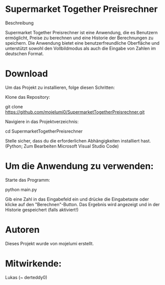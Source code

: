 # Supermarket Together Preisrechner


Beschreibung

Supermarket Together Preisrechner ist eine Anwendung, die es Benutzern ermöglicht, Preise zu berechnen und eine Historie der Berechnungen zu speichern. Die Anwendung bietet eine benutzerfreundliche Oberfläche und unterstützt sowohl den Vollbildmodus als auch die Eingabe von Zahlen im deutschen Format.



# Download

Um das Projekt zu installieren, folge diesen Schritten:

Klone das Repository:

git clone https://github.com/mojelumi0/SupermarketTogetherPreisrechner.git

Navigiere in das Projektverzeichnis:

cd SupermarketTogetherPreisrechner

Stelle sicher, dass du die erforderlichen Abhängigkeiten installiert hast. (Python; Zum Bearbeiten Microsoft Visual Studio Code)



# Um die Anwendung zu verwenden:

Starte das Programm:

python main.py

Gib eine Zahl in das Eingabefeld ein und drücke die Eingabetaste oder klicke auf den "Berechnen"-Button.
Das Ergebnis wird angezeigt und in der Historie gespeichert (falls aktiviert!)


# Autoren

Dieses Projekt wurde von mojelumi erstellt. 

# Mitwirkende:

Lukas (~ derteddy0)

